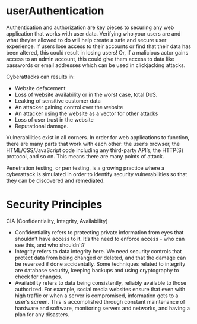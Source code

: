 # userAuthentication
Authentication and authorization are key pieces to securing any web application that works with user data. Verifying who your users are and what they’re allowed to do will help create a safe and secure user experience.  If users lose access to their accounts or find that their data has been altered, this could result in losing users! Or, if a malicious actor gains access to an admin account, this could give them access to data like passwords or email addresses which can be used in clickjacking attacks.

Cyberattacks can results in:
- Website defacement
- Loss of website availability or in the worst case, total DoS.
- Leaking of sensitive customer data 
- An attacker gaining control over the website
- An attacker using the website as a vector for other attacks
- Loss of user trust in the website 
- Reputational damage. 


Vulnerabilities exist in all corners. In order for web applications to function, there are many parts that work with each other: the user’s browser, the HTML/CSS/JavaScript code including any third-party API’s, the HTTP(S) protocol, and so on. This means there are many points of attack.

Penetration testing, or pen testing, is a growing practice where a cyberattack is simulated in order to identify security vulnerabilities so that they can be discovered and remediated.

Security Principles
= 
CIA (Confidentiality, Integrity, Availability)

- Confidentiality refers to protecting private information from eyes that shouldn’t have access to it. It’s the need to enforce access - who can see this, and who shouldn’t? 
-  Integrity refers to data integrity here. We need security controls that protect data from being changed or deleted, and that the damage can be reversed if done accidentally. Some techniques related to integrity are database security, keeping backups and using cryptography to check for changes.
-  Availability refers to data being consistently, reliably available to those authorized. For example, social media websites ensure that even with high traffic or when a server is compromised, information gets to a user’s screen. This is accomplished through constant maintenance of hardware and software, monitoring servers and networks, and having a plan for any disasters.

